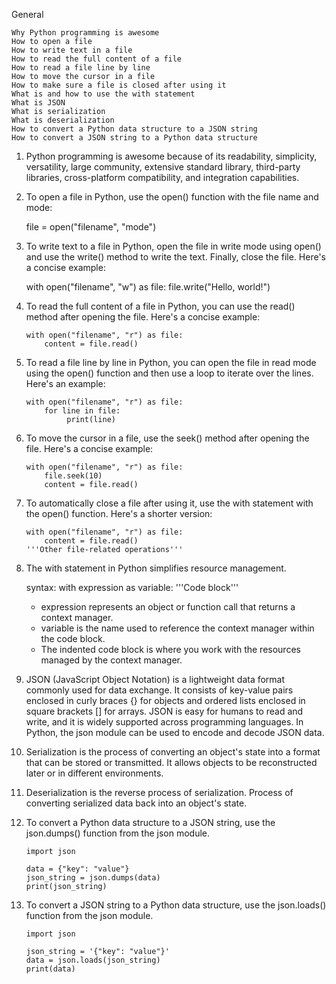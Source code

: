 General

    Why Python programming is awesome
    How to open a file
    How to write text in a file
    How to read the full content of a file
    How to read a file line by line
    How to move the cursor in a file
    How to make sure a file is closed after using it
    What is and how to use the with statement
    What is JSON
    What is serialization
    What is deserialization
    How to convert a Python data structure to a JSON string
    How to convert a JSON string to a Python data structure

1.  Python programming is awesome because of its readability, simplicity, versatility, large community, extensive standard library, third-party libraries, cross-platform compatibility, and integration capabilities.

2.  To open a file in Python, use the open() function with the file name and mode:

    file = open("filename", "mode")

3.  To write text to a file in Python, open the file in write mode using open() and use the write() method to write the text. Finally, close the file. Here's a concise example:

    with open("filename", "w") as file:
    file.write("Hello, world!")

4.  To read the full content of a file in Python, you can use the read() method after opening the file. Here's a concise example:

        with open("filename", "r") as file:
            content = file.read()

5.  To read a file line by line in Python, you can open the file in read mode using the open() function and then use a loop to iterate over the lines. Here's an example:

        with open("filename", "r") as file:
            for line in file:
                 print(line)

6.  To move the cursor in a file, use the seek() method after opening the file. Here's a concise example:

        with open("filename", "r") as file:
            file.seek(10)
            content = file.read()

7.  To automatically close a file after using it, use the with statement with the open() function. Here's a shorter version:

        with open("filename", "r") as file:
            content = file.read()
        '''Other file-related operations'''

8.  The with statement in Python simplifies resource management.

    syntax: with expression as variable:
    '''Code block'''

    - expression represents an object or function call that returns a context manager.
    - variable is the name used to reference the context manager within the code block.
    - The indented code block is where you work with the resources managed by the context manager.

9.  JSON (JavaScript Object Notation) is a lightweight data format commonly used for data exchange. It consists of key-value pairs enclosed in curly braces {} for objects and ordered lists enclosed in square brackets [] for arrays. JSON is easy for humans to read and write, and it is widely supported across programming languages. In Python, the json module can be used to encode and decode JSON data.

10. Serialization is the process of converting an object's state into a format that can be stored or transmitted. It allows objects to be reconstructed later or in different environments.

11. Deserialization is the reverse process of serialization. Process of converting serialized data back into an object's state.

12. To convert a Python data structure to a JSON string, use the json.dumps() function from the json module.

        import json

        data = {"key": "value"}
        json_string = json.dumps(data)
        print(json_string)

13. To convert a JSON string to a Python data structure, use the json.loads() function from the json module.

        import json

        json_string = '{"key": "value"}'
        data = json.loads(json_string)
        print(data)
